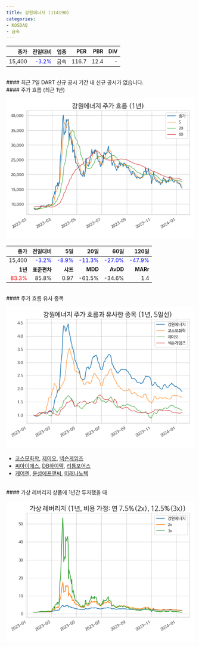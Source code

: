 ```yaml
---
title: 강원에너지 (114190)
categories:
- KOSDAQ
- 금속
---
```


|**종가**|**전일대비**|**업종**|**PER**|**PBR**|**DIV**|
|-------:|-----------:|-------:|------:|------:|------:|
|15,400|<span style="color: blue">-3.2%</span>|금속|116.7|12.4|-|

<!-- more -->

<br>
#### 최근 7일 DART 신규 공시
기간 내 신규 공시가 없습니다.

<br>
#### 주가 흐름 (최근 1년)

![114190](/assets/images/stock/114190.png)

|**종가**|**전일대비**|**5일**|**20일**|**60일**|**120일**|
|---:|-------:|--:|---:|---:|----:|
|15,400|<span style="color: blue">-3.2%</span>|<span style="color: blue">-8.9%</span>|<span style="color: blue">-11.3%</span>|<span style="color: blue">-27.0%</span>|<span style="color: blue">-47.9%</span>|
|**1년**|**표준편차**|**샤프**|**MDD**|**AvDD**|**MARr**|
|<span style="color: red">83.3%</span>|85.8%|0.97|-61.5%|-34.6%|1.4|

<br>
#### 주가 흐름 유사 종목

![114190](/assets/images/stock/114190_corr.png)

- [코스모화학](/005420/), [제이오](/418550/), [넥슨게임즈](/225570/)
- [씨아이에스](/222080/), [DB하이텍](/000990/), [리튬포어스](/073570/)
- [케어젠](/214370/), [윤성에프앤씨](/372170/), [미래나노텍](/095500/)

<br>
#### 가상 레버리지 상품에 1년간 투자했을 때

![114190](/assets/images/stock/114190_2x.png)

[^corr]: 상관계수를 이용하여 분석하였습니다.
